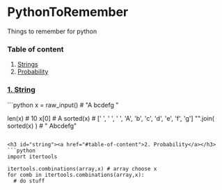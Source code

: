 PythonToRemember
=================
Things to remember for python

<h3 id="tableOfContent">Table of content</h3>
<ol>
  <li><a href="#1-string">Strings</a></li>
  <li><a href="#2-string">Probability</a></li>
</ol>

<h3 id="string"><a href="#table-of-content">1. String</a></h3>
```python
x = raw_input()  # "A bcdefg  "

len(x)    # 10
x[0]      # A
sorted(x) # [' ', ' ', ' ', 'A', 'b', 'c', 'd', 'e', 'f', 'g']
"".join( sorted(x) )  # "   Abcdefg"

```

<h3 id="string"><a href="#table-of-content">2. Probability</a></h3>
```python
import itertools

itertools.combinations(array,x) # array choose x
for comb in itertools.combinations(array,x):
  # do stuff
```
